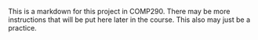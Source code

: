 This is a markdown for this project in COMP290. There may be more instructions that will be put here later in the course. This also may just be a practice.
